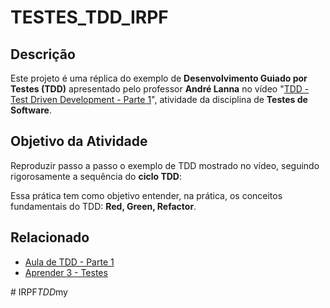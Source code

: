 # TESTES_TDD_IRPF

## Descrição

Este projeto é uma réplica do exemplo de **Desenvolvimento Guiado por Testes (TDD)** apresentado pelo professor **André Lanna** no vídeo "[TDD - Test Driven Development - Parte 1](https://youtu.be/6GPm7Jy4xzo?si=E6hwHDNS22bUE9ZM)", atividade da disciplina de **Testes de Software**.

## Objetivo da Atividade

Reproduzir passo a passo o exemplo de TDD mostrado no vídeo, seguindo rigorosamente a sequência do **ciclo TDD**:

Essa prática tem como objetivo entender, na prática, os conceitos fundamentais do TDD: **Red, Green, Refactor**.


## Relacionado

- [Aula de TDD - Parte 1](https://youtu.be/6GPm7Jy4xzo?si=E6hwHDNS22bUE9ZM)
- [Aprender 3 - Testes](https://aprender3.unb.br/mod/assign/view.php?id=1434204)

#   I R P F _ T D D _ m y  
 